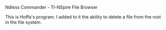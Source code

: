Ndless Commander - TI-NSpire File Browser

This is Hoffa's program.  I added to it the ability to delete a file from the root in the file system.
